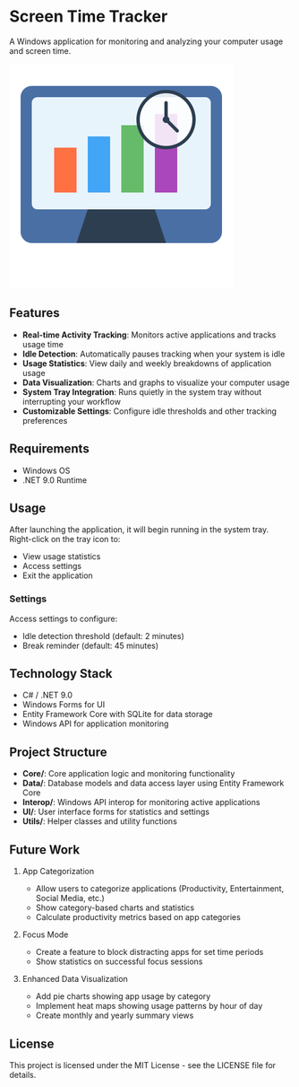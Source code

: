 # Screen Time Tracker

A Windows application for monitoring and analyzing your computer usage and screen time.

![ScreenTimeTracker Icon](screentimetracker-icon.svg)

## Features

- **Real-time Activity Tracking**: Monitors active applications and tracks usage time
- **Idle Detection**: Automatically pauses tracking when your system is idle
- **Usage Statistics**: View daily and weekly breakdowns of application usage
- **Data Visualization**: Charts and graphs to visualize your computer usage
- **System Tray Integration**: Runs quietly in the system tray without interrupting your workflow
- **Customizable Settings**: Configure idle thresholds and other tracking preferences

## Requirements

- Windows OS
- .NET 9.0 Runtime


## Usage

After launching the application, it will begin running in the system tray. Right-click on the tray icon to:

- View usage statistics
- Access settings
- Exit the application

### Settings

Access settings to configure:

- Idle detection threshold (default: 2 minutes)
- Break reminder (default: 45 minutes)

## Technology Stack

- C# / .NET 9.0
- Windows Forms for UI
- Entity Framework Core with SQLite for data storage
- Windows API for application monitoring

## Project Structure

- **Core/**: Core application logic and monitoring functionality
- **Data/**: Database models and data access layer using Entity Framework Core
- **Interop/**: Windows API interop for monitoring active applications
- **UI/**: User interface forms for statistics and settings
- **Utils/**: Helper classes and utility functions

## Future Work

1. App Categorization
    - Allow users to categorize applications (Productivity, Entertainment, Social Media, etc.)
    -  Show category-based charts and statistics
    - Calculate productivity metrics based on app categories

2. Focus Mode
    - Create a feature to block distracting apps for set time periods
    - Show statistics on successful focus sessions

3. Enhanced Data Visualization
    - Add pie charts showing app usage by category
    - Implement heat maps showing usage patterns by hour of day
    - Create monthly and yearly summary views

## License

This project is licensed under the MIT License - see the LICENSE file for details.

